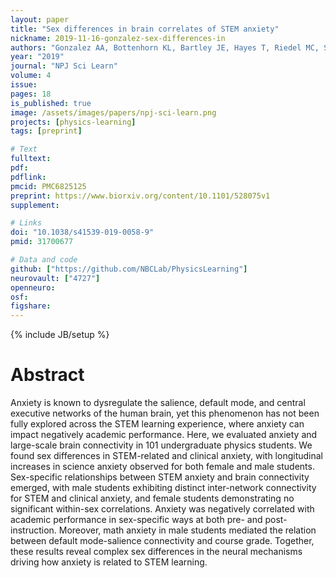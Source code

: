 ```yaml
---
layout: paper
title: "Sex differences in brain correlates of STEM anxiety"
nickname: 2019-11-16-gonzalez-sex-differences-in
authors: "Gonzalez AA, Bottenhorn KL, Bartley JE, Hayes T, Riedel MC, Salo T, Bravo EI, Odean R, Nazareth A, Laird RW, Sutherland MT, Brewe E, Pruden SM, Laird AR"
year: "2019"
journal: "NPJ Sci Learn"
volume: 4
issue:
pages: 18
is_published: true
image: /assets/images/papers/npj-sci-learn.png
projects: [physics-learning]
tags: [preprint]

# Text
fulltext:
pdf:
pdflink:
pmcid: PMC6825125
preprint: https://www.biorxiv.org/content/10.1101/528075v1
supplement:

# Links
doi: "10.1038/s41539-019-0058-9"
pmid: 31700677

# Data and code
github: ["https://github.com/NBCLab/PhysicsLearning"]
neurovault: ["4727"]
openneuro:
osf:
figshare:
---
```

{% include JB/setup %}

# Abstract

Anxiety is known to dysregulate the salience, default mode, and central executive networks of the human brain, yet this phenomenon has not been fully explored across the STEM learning experience, where anxiety can impact negatively academic performance. Here, we evaluated anxiety and large-scale brain connectivity in 101 undergraduate physics students. We found sex differences in STEM-related and clinical anxiety, with longitudinal increases in science anxiety observed for both female and male students. Sex-specific relationships between STEM anxiety and brain connectivity emerged, with male students exhibiting distinct inter-network connectivity for STEM and clinical anxiety, and female students demonstrating no significant within-sex correlations. Anxiety was negatively correlated with academic performance in sex-specific ways at both pre- and post-instruction. Moreover, math anxiety in male students mediated the relation between default mode-salience connectivity and course grade. Together, these results reveal complex sex differences in the neural mechanisms driving how anxiety is related to STEM learning.
